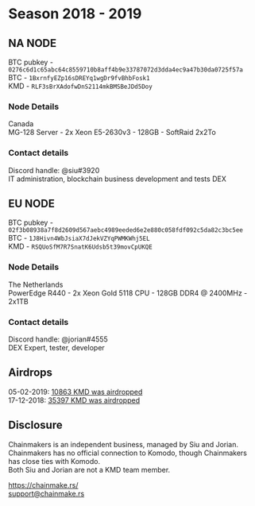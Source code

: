 # Season 2018 - 2019

## NA NODE

BTC pubkey - `0276c6d1c65abc64c8559710b8aff4b9e33787072d3dda4ec9a47b30da0725f57a`  
BTC - `1BxrnfyEZp16sDREYq1wgDr9fvBhbFosk1`  
KMD - `RLF3sBrXAdofwDnS2114mkBMSBeJDd5Doy`  

### Node Details

Canada  
MG-128 Server - 2x Xeon E5-2630v3 - 128GB - SoftRaid 2x2To

### Contact details

Discord handle: @siu#3920  
IT administration, blockchain business development and tests DEX


## EU NODE

BTC pubkey - `02f3b08938a7f8d2609d567aebc4989eeded6e2e880c058fdf092c5da82c3bc5ee`  
BTC - `1J8Hivn4WbJsiaX7dJekVZYqPWMKWhj5EL`  
KMD - `RSQUoSfM7R7SnatK6Udsb5t39movCpUKQE`

### Node Details

The Netherlands  
PowerEdge R440 - 2x Xeon Gold 5118 CPU - 128GB DDR4 @ 2400MHz - 2x1TB

### Contact details

Discord handle: @jorian#4555  
DEX Expert, tester, developer

## Airdrops

05-02-2019: [10863 KMD was airdropped](https://kmdexplorer.ru/tx/7378068d3bdb48fb14dc976b1ad3058b105ccdf8e3e8eec46bb1b4c0dded5b5d)  
17-12-2018: [35397 KMD was airdropped](https://kmdexplorer.ru/tx/dc2c06b1ac73bd195c9fd2c78747657d06496d0cff85bb7ff4abb2b7c2fc8a76)

## Disclosure

Chainmakers is an independent business, managed by Siu and Jorian. Chainmakers has no official connection to Komodo, though Chainmakers has close ties with Komodo.  
Both Siu and Jorian are not a KMD team member.

https://chainmake.rs/  
support@chainmake.rs

